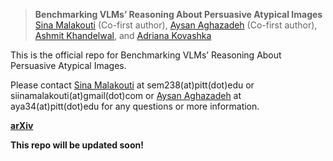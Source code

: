 > **Benchmarking VLMs’ Reasoning About Persuasive Atypical Images** <br>
[Sina Malakouti](https://sinamalakouti.github.io/) (Co-first author), [Aysan Aghazadeh](https://aysanaghazadeh.github.io/) (Co-first author), [Ashmit Khandelwal](https://ashmitkx.github.io/), and [Adriana Kovashka](https://people.cs.pitt.edu/~kovashka/)



This is the official repo for Benchmarking VLMs’ Reasoning About Persuasive Atypical Images.

Please contact [Sina Malakouti](https://sinamalakouti.github.io/) at sem238(at)pitt(dot)edu or siinamalakouti(at)gmail(dot)com or [Aysan Aghazadeh](https://aysanaghazadeh.github.io/) at aya34(at)pitt(dot)edu for any questions or more information.

[**arXiv**](https://arxiv.org/pdf/2409.10719) 

**This repo will be updated soon!**
